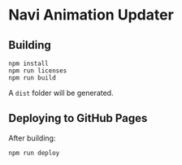 # Navi Animation Updater

## Building

```
npm install
npm run licenses
npm run build
```

A `dist` folder will be generated.

## Deploying to GitHub Pages

After building:

```
npm run deploy
```

